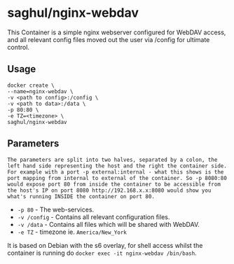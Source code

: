 # saghul/nginx-webdav

This Container is a simple nginx webserver configured for WebDAV access, and all relevant config files moved out the user via /config for ultimate control.

## Usage

```
docker create \
--name=nginx-webdav \
-v <path to config>:/config \
-v <path to data>:/data \
-p 80:80 \
-e TZ=<timezone> \
saghul/nginx-webdav
```

## Parameters

`The parameters are split into two halves, separated by a colon, the left hand side representing the host and the right the container side.
For example with a port -p external:internal - what this shows is the port mapping from internal to external of the container.
So -p 8080:80 would expose port 80 from inside the container to be accessible from the host's IP on port 8080
http://192.168.x.x:8080 would show you what's running INSIDE the container on port 80.`


* `-p 80` - The web-services.
* `-v /config` - Contains all relevant configuration files.
* `-v /data` - Contains all files which will be shared with WebDAV.
* `-e TZ` - timezone ie. `America/New_York`

It is based on Debian with the s6 overlay, for shell access whilst the container is running do `docker exec -it nginx-webdav /bin/bash`.

